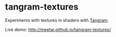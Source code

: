 # tangram-textures

Experiments with textures in shaders with [Tangram](http://github.com/tangrams/tangram).

Live demo: http://meetar.github.io/tangram-textures/
